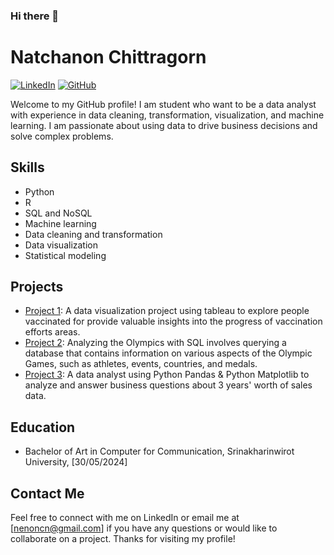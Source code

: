 ### Hi there 👋

# Natchanon Chittragorn
[![LinkedIn](https://img.shields.io/badge/-LinkedIn-blue?style=flat-square&logo=Linkedin&logoColor=white&link=https:www.linkedin.com/in)](https://www.linkedin.com/in/natchanon-chittragorn) [![GitHub](https://img.shields.io/badge/-GitHub-black?style=flat-square&logo=github&link=https:github.com)](https://github.com/NatchanonChittragorn/)

Welcome to my GitHub profile! I am student who want to be a data analyst with experience in data cleaning, transformation, visualization, and machine learning. I am passionate about using data to drive business decisions and solve complex problems.

## Skills
- Python
- R
- SQL and NoSQL
- Machine learning
- Data cleaning and transformation
- Data visualization
- Statistical modeling

## Projects
- [Project 1](https://github.com/https://github.com/NatchanonChittragorn/Global_Vaccien_Tracker_Dashboard/project-1): A data visualization project using tableau to explore people vaccinated for provide valuable insights into the progress of vaccination efforts areas.
- [Project 2](https://github.com/https://github.com/NatchanonChittragorn/Olympic-Analysis/project-2): Analyzing the Olympics with SQL involves querying a database that contains information on various aspects of the Olympic Games, such as athletes, events, countries, and medals.
- [Project 3](https://github.com/https://github.com/NatchanonChittragorn/Sales-Analysis/project-3): A data analyst using Python Pandas & Python Matplotlib to analyze and answer business questions about 3 years' worth of sales data.

## Education
- Bachelor of Art in Computer for Communication, Srinakharinwirot University, [30/05/2024]

## Contact Me
Feel free to connect with me on LinkedIn or email me at [nenoncn@gmail.com] if you have any questions or would like to collaborate on a project. Thanks for visiting my profile!


<!--
**NatchanonChittragorn/NatchanonChittragorn** is a ✨ _special_ ✨ repository because its `README.md` (this file) appears on your GitHub profile.

Here are some ideas to get you started:

- 🔭 I’m currently working on ...
- 🌱 I’m currently learning ...
- 👯 I’m looking to collaborate on ...
- 🤔 I’m looking for help with ...
- 💬 Ask me about ...
- 📫 How to reach me: ...
- 😄 Pronouns: ...
- ⚡ Fun fact: ...
-->
